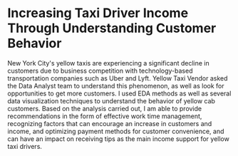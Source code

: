 # Increasing Taxi Driver Income Through Understanding Customer Behavior
New York City's yellow taxis are experiencing a significant decline in customers due to business competition with technology-based transportation companies such as Uber and Lyft. Yellow Taxi Vendor asked the Data Analyst team to understand this phenomenon, as well as look for opportunities to get more customers. I used EDA methods as well as several data visualization techniques to understand the behavior of yellow cab customers. Based on the analysis carried out, I am able to provide recommendations in the form of effective work time management, recognizing factors that can encourage an increase in customers and income, and optimizing payment methods for customer convenience, and can have an impact on receiving tips as the main income support for yellow taxi drivers. 

